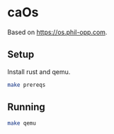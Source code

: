 # caOs

Based on https://os.phil-opp.com.

## Setup
Install rust and qemu.

```bash
make prereqs
````

## Running

```bash
make qemu
```
